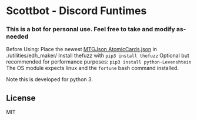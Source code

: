 # Scottbot - Discord Funtimes
### This is a bot for personal use. Feel free to take and modify as-needed
Before Using:
Place the newest [MTGJson AtomicCards.json](https://mtgjson.com/api/v5/AtomicCards.json) in ./utilities/edh_maker/
Install thefuzz with `pip3 install thefuzz`
Optional but recommended for performance purposes: `pip3 install python-Levenshtein`
The OS module expects linux and the `fortune` bash command installed.

Note this is developed for python 3.

## License
MIT

